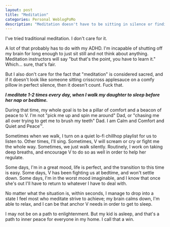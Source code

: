 ```yaml
---
layout: post
title: "Meditation"
categories: Personal WeblogPoMo
description: "Meditation doesn't have to be sitting in silence or finding inner peace."
---
```


I've tried traditional meditation. I don't care for it.

A lot of that probably has to do with my ADHD. I'm incapable of shutting off my brain for long enough to just sit still and not think about anything. Meditation instructors will say "but that's the point, you have to learn it." Which... sure, that's fair.

But I also don't care for the fact that "meditation" is considered sacred, and if it doesn't look like someone sitting crisscross applesauce on a comfy pillow in perfect silence, then it doesn't count. Fuck that.

***I meditate 1-2 times every day, when I walk my daughter to sleep before her nap or bedtime.***

During that time, my whole goal is to be a pillar of comfort and a beacon of peace to V. I'm not "pick me up and spin me around" Dad, or "chasing me all over trying to get me to brush my teeth" Dad. I am Calm and Comfort and Quiet and Peace™.

Sometimes when we walk, I turn on a quiet lo-fi chillhop playlist for us to listen to. Other times, I'll sing. Sometimes, V will scream or cry or fight me the whole way. Sometimes, we just walk silently. Routinely, I work on taking deep breaths, and encourage V to do so as well in order to help her regulate.

Some days, I'm in a great mood, life is perfect, and the transition to this time is easy. Some days, V has been fighting us at bedtime, and won't settle down. Some days, I'm in the worst mood imaginable, and I know that once she's out I'll have to return to whatever I have to deal with.

No matter what the situation is, within seconds, I manage to drop into a state I feel most who meditate strive to achieve; my brain calms down, I'm able to relax, and I can be that anchor V needs in order to get to sleep.

I may not be on a path to enlightenment. But my kid is asleep, and that's a path to inner peace for everyone in my home. I call that a win.
